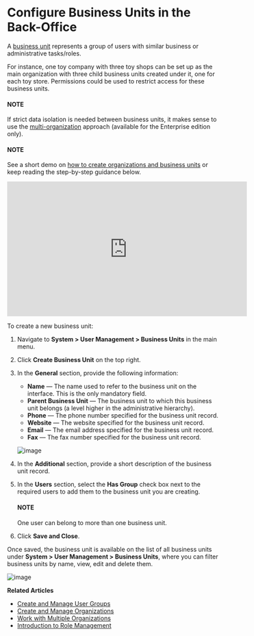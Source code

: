 <a id="user-management-bu"></a>

# Configure Business Units in the Back-Office

A [business unit](../../../../glossary.md#term-Business-Unit) represents a group of users with similar business or administrative tasks/roles.

For instance, one toy company with three toy shops can be set up as the main organization with three child business units created under it, one for each toy store. Permissions could be used to restrict access for these business units.

#### NOTE
If strict data isolation is needed between business units, it makes sense to use the [multi-organization](../organizations/index.md#user-ee-multi-org-system) approach (available for the Enterprise edition only).

#### NOTE
See a short demo on <a href="https://www.orocrm.com/media-library/create-organizations-and-business-units" target="_blank">how to create organizations and business units</a> or keep reading the step-by-step guidance below.

<iframe width="560" height="315" src="https://www.youtube.com/embed/_PpE536CQ9c" frameborder="0" allowfullscreen></iframe>

To create a new business unit:

1. Navigate to **System > User Management > Business Units** in the main menu.
2. Click **Create Business Unit** on the top right.
3. In the **General** section, provide the following information:
   * **Name** — The name used to refer to the business unit on the interface. This is the only mandatory field.
   * **Parent Business Unit** — The business unit to which this business unit belongs (a level higher in the administrative hierarchy).
   * **Phone** — The phone number specified for the business unit record.
   * **Website** — The website specified for the business unit record.
   * **Email** — The email address specified for the business unit record.
   * **Fax** — The fax number specified for the business unit record.

   ![image](user/img/system/user_management/users_bu_create.png)
4. In the **Additional** section, provide a short description of the business unit record.
5. In the **Users** section, select the **Has Group** check box next to the required users to add them to the business unit you are creating.

   #### NOTE
   One user can belong to more than one business unit.
6. Click **Save and Close**.

Once saved, the business unit is available on the list of all business units under **System > User Management > Business Units**, where you can filter business units by name, view, edit and delete them.

![image](user/img/system/user_management/user_business_unit_grid.png)

**Related Articles**

* [Create and Manage User Groups](../groups/index.md#user-management-groups)
* [Create and Manage Organizations](../organizations/index.md#user-management-organizations)
* [Work with Multiple Organizations](../organizations/index.md#user-ee-multi-org)
* [Introduction to Role Management](../roles/index.md#user-guide-user-management-permissions-roles)
